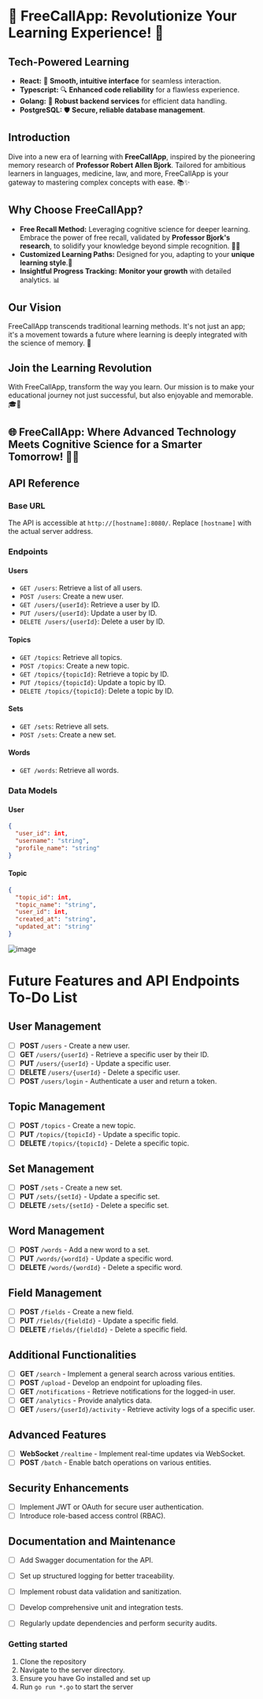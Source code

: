 # 🚀 FreeCallApp: Revolutionize Your Learning Experience! 🧠

## Tech-Powered Learning

- **React:** 🌟 **Smooth, intuitive interface** for seamless interaction.
- **Typescript:** 🔍 **Enhanced code reliability** for a flawless experience.
- **Golang:** 💪 **Robust backend services** for efficient data handling.
- **PostgreSQL:** 🛡️ **Secure, reliable database management**.

## Introduction

Dive into a new era of learning with **FreeCallApp**, inspired by the pioneering memory research of **Professor Robert Allen Bjork**. Tailored for ambitious learners in languages, medicine, law, and more, FreeCallApp is your gateway to mastering complex concepts with ease. 📚✨

## Why Choose FreeCallApp?

- **Free Recall Method:** Leveraging cognitive science for deeper learning. Embrace the power of free recall, validated by **Professor Bjork's research**, to solidify your knowledge beyond simple recognition. 🧠💡
- **Customized Learning Paths:** Designed for you, adapting to your **unique learning style**.🌈
- **Insightful Progress Tracking:** **Monitor your growth** with detailed analytics. 📊

## Our Vision

FreeCallApp transcends traditional learning methods. It's not just an app; it's a movement towards a future where learning is deeply integrated with the science of memory. 🌟

## Join the Learning Revolution

With FreeCallApp, transform the way you learn. Our mission is to make your educational journey not just successful, but also enjoyable and memorable. 🎓🌟

## 🌐 FreeCallApp: Where Advanced Technology Meets Cognitive Science for a Smarter Tomorrow! 🚀🧠

## API Reference

### Base URL

The API is accessible at `http://[hostname]:8080/`. Replace `[hostname]` with the actual server address.

### Endpoints

#### Users
- `GET /users`: Retrieve a list of all users.
- `POST /users`: Create a new user.
- `GET /users/{userId}`: Retrieve a user by ID.
- `PUT /users/{userId}`: Update a user by ID.
- `DELETE /users/{userId}`: Delete a user by ID.

#### Topics
- `GET /topics`: Retrieve all topics.
- `POST /topics`: Create a new topic.
- `GET /topics/{topicId}`: Retrieve a topic by ID.
- `PUT /topics/{topicId}`: Update a topic by ID.
- `DELETE /topics/{topicId}`: Delete a topic by ID.

#### Sets
- `GET /sets`: Retrieve all sets.
- `POST /sets`: Create a new set.


#### Words

- `GET /words`: Retrieve all words.

### Data Models

#### User
```json
{
  "user_id": int,
  "username": "string",
  "profile_name": "string"
}
```

#### Topic
``` json
{
  "topic_id": int,
  "topic_name": "string",
  "user_id": int,
  "created_at": "string",
  "updated_at": "string"
}
```
![image](https://github.com/kryptokazz/FreeCallApp/assets/92654627/a59b2a88-f8b7-4511-a6c3-5449c623f934)

# Future Features and API Endpoints To-Do List

## User Management
- [ ] **POST** `/users` - Create a new user.
- [ ] **GET** `/users/{userId}` - Retrieve a specific user by their ID.
- [ ] **PUT** `/users/{userId}` - Update a specific user.
- [ ] **DELETE** `/users/{userId}` - Delete a specific user.
- [ ] **POST** `/users/login` - Authenticate a user and return a token.

## Topic Management
- [ ] **POST** `/topics` - Create a new topic.
- [ ] **PUT** `/topics/{topicId}` - Update a specific topic.
- [ ] **DELETE** `/topics/{topicId}` - Delete a specific topic.

## Set Management
- [ ] **POST** `/sets` - Create a new set.
- [ ] **PUT** `/sets/{setId}` - Update a specific set.
- [ ] **DELETE** `/sets/{setId}` - Delete a specific set.

## Word Management
- [ ] **POST** `/words` - Add a new word to a set.
- [ ] **PUT** `/words/{wordId}` - Update a specific word.
- [ ] **DELETE** `/words/{wordId}` - Delete a specific word.

## Field Management
- [ ] **POST** `/fields` - Create a new field.
- [ ] **PUT** `/fields/{fieldId}` - Update a specific field.
- [ ] **DELETE** `/fields/{fieldId}` - Delete a specific field.

## Additional Functionalities
- [ ] **GET** `/search` - Implement a general search across various entities.
- [ ] **POST** `/upload` - Develop an endpoint for uploading files.
- [ ] **GET** `/notifications` - Retrieve notifications for the logged-in user.
- [ ] **GET** `/analytics` - Provide analytics data.
- [ ] **GET** `/users/{userId}/activity` - Retrieve activity logs of a specific user.

## Advanced Features
- [ ] **WebSocket** `/realtime` - Implement real-time updates via WebSocket.
- [ ] **POST** `/batch` - Enable batch operations on various entities.

## Security Enhancements
- [ ] Implement JWT or OAuth for secure user authentication.
- [ ] Introduce role-based access control (RBAC).

## Documentation and Maintenance
- [ ] Add Swagger documentation for the API.
- [ ] Set up structured logging for better traceability.
- [ ] Implement robust data validation and sanitization.
- [ ] Develop comprehensive unit and integration tests.
- [ ] Regularly update dependencies and perform security audits.



### Getting started

1. Clone the repository 
2. Navigate to the server directory.
3. Ensure you have Go installed and set up
4. Run `go run *.go` to start the server





